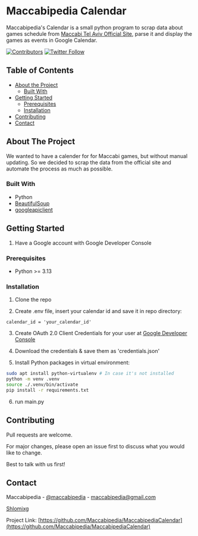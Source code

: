# Maccabipedia Calendar
Maccabipedia's Calendar is a small python program to scrap data about games schedule from [Maccabi Tel Aviv Official Site](maccabi-tlv.co.il), parse it and display the games as events in Google Calendar.


<!-- PROJECT SHIELDS -->
<!--
*** I'm using markdown "reference style" links for readability.
*** Reference links are enclosed in brackets [ ] instead of parentheses ( ).
*** See the bottom of this document for the declaration of the reference variables
*** for contributors-url, forks-url, etc. This is an optional, concise syntax you may use.
*** https://www.markdownguide.org/basic-syntax/#reference-style-links
-->
[![Contributors][contributors-shield]][contributors-url]
[![Twitter Follow][follow-shield]][follow-url]

<!-- TABLE OF CONTENTS -->
## Table of Contents

* [About the Project](#about-the-project)
  * [Built With](#built-with)
* [Getting Started](#getting-started)
  * [Prerequisites](#prerequisites)
  * [Installation](#installation)
* [Contributing](#contributing)
* [Contact](#contact)



<!-- ABOUT THE PROJECT -->
## About The Project

We wanted to have a calender for for Maccabi games, but without manual updating.
So we decided to scrap the data from the official site and automate the process as much as possible.

### Built With
* Python
* [BeautifulSoup](https://www.crummy.com/software/BeautifulSoup/)
* [googleapiclient](https://github.com/googleapis/google-api-python-client)


<!-- GETTING STARTED -->
## Getting Started

1. Have a Google account with Google Developer Console

### Prerequisites

* Python >= 3.13

### Installation

1. Clone the repo

2. Create .env file, insert your calendar id and save it in repo directory:
```env
calendar_id = 'your_calendar_id'
```

3. Create OAuth 2.0 Client Credentials for your user at [Google Developer Console](https://console.developers.google.com/a)

4. Download the credentials & save them as 'credentials.json'

5. Install Python packages in virtual environment:

```bash
sudo apt install python-virtualenv # In case it's not installed
python -m venv .venv
source ./.venv/bin/activate
pip install -r requirements.txt
```

6. run main.py


<!-- CONTRIBUTING -->
## Contributing

Pull requests are welcome.

For major changes, please open an issue first to discuss what you would like to change.

Best to talk with us first!



<!-- LICENSE
## License

Distributed under the MIT License. See `LICENSE` for more information.
 -->



<!-- CONTACT -->
## Contact

Maccabipedia - [@maccabipedia](https://twitter.com/maccabipedia) - maccabipedia@gmail.com

[Shlomixg](https://github.com/Shlomixg)

Project Link: [https://github.com/Maccabipedia/MaccabipediaCalendar](https://github.com/Maccabipedia/MaccabipediaCalendar)



<!-- MARKDOWN LINKS & IMAGES -->
[contributors-shield]: https://img.shields.io/github/contributors/Maccabipedia/MaccabipediaCalendar.svg?style=flat-square
[contributors-url]: https://github.com/Maccabipedia/MaccabipediaCalendar/graphs/contributors
[follow-shield]: https://img.shields.io/twitter/follow/maccabipedia?color=%23ffdd00&style=flat-square
[follow-url]: https://twitter.com/intent/follow?screen_name=maccabipedia
